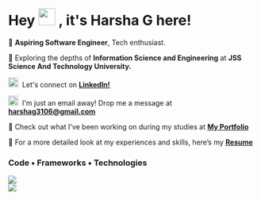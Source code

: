 <h1>Hey <img src="https://raw.githubusercontent.com/MartinHeinz/MartinHeinz/master/wave.gif" width="34px"> , it's Harsha G here! </h1>

🚀 **Aspiring Software Engineer**, Tech enthusiast. 

🌱&nbsp;Exploring the depths of **Information Science and Engineering** at **JSS Science And Technology University.** 

<img src="https://skillicons.dev/icons?i=linkedin" width="20px"> &nbsp;Let's connect on **[LinkedIn!](https://www.linkedin.com/in/imharshag/)**

<img src="https://skillicons.dev/icons?i=gmail" width="20px">&nbsp; I'm just an email away! Drop me a message at **harshag3106@gmail.com**

🌟 Check out what I've been working on during my studies at **[My Portfolio](https://harsha-g.vercel.app/)**

📝 For a more detailed look at my experiences and skills, here’s my **[Resume](https://drive.google.com/file/d/1ROsjwARC2YjvSnl07i_c7nCKCXi5NR66/view?usp=sharing)**
<br/> 
<div> 
<h3>Code • Frameworks • Technologies </h3>
<img src="https://skillicons.dev/icons?i=python,c,java,cpp,cs,javascript,html,css,react,dotnet" /><br/> 
<img src="https://skillicons.dev/icons?i=nextjs,bootstrap,mysql,mongodb,vscode,vercel,aws,django,tailwind,azure" /><br/> 
</div> 

<br/> 

